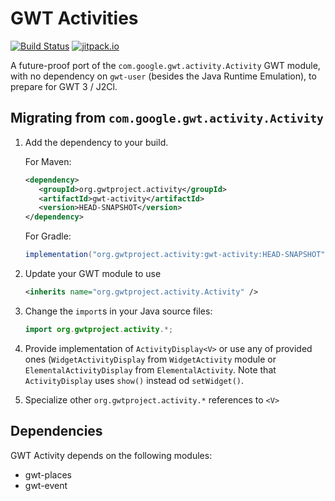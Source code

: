 # GWT Activities

[![Build Status](https://travis-ci.org/gwtplus/gwt-activity.svg?branch=master)](https://travis-ci.org/gwtplus/gwt-activity)
[![jitpack.io](https://jitpack.io/v/gwtplus/gwt-activity.svg)](https://jitpack.io/#gwtplus/gwt-activity)

A future-proof port of the `com.google.gwt.activity.Activity` GWT module, with no dependency on `gwt-user` (besides the Java Runtime Emulation), to prepare for GWT 3 / J2Cl.

##  Migrating from `com.google.gwt.activity.Activity`

1. Add the dependency to your build.

   For Maven:

   ```xml
   <dependency>
      <groupId>org.gwtproject.activity</groupId>
      <artifactId>gwt-activity</artifactId>
      <version>HEAD-SNAPSHOT</version>
   </dependency>
   ```

   For Gradle:

   ```gradle
   implementation("org.gwtproject.activity:gwt-activity:HEAD-SNAPSHOT")
   ```

1. Update your GWT module to use

   ```xml
   <inherits name="org.gwtproject.activity.Activity" />
   ```

1. Change the `import`s in your Java source files:

   ```java
   import org.gwtproject.activity.*;
   ```

1. Provide implementation of `ActivityDisplay<V>` or use any of provided ones (`WidgetActivityDisplay` from `WidgetActivity` module or `ElementalActivityDisplay` from `ElementalActivity`. Note that `ActivityDisplay` uses `show()` instead od `setWidget()`.

1. Specialize other `org.gwtproject.activity.*` references to `<V>`


## Dependencies

GWT Activity depends on the following modules:
* gwt-places
* gwt-event
